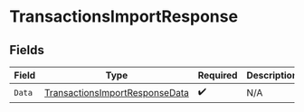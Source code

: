 # TransactionsImportResponse


## Fields

| Field                                                                                       | Type                                                                                        | Required                                                                                    | Description                                                                                 |
| ------------------------------------------------------------------------------------------- | ------------------------------------------------------------------------------------------- | ------------------------------------------------------------------------------------------- | ------------------------------------------------------------------------------------------- |
| `Data`                                                                                      | [TransactionsImportResponseData](../../Models/Components/TransactionsImportResponseData.md) | :heavy_check_mark:                                                                          | N/A                                                                                         |